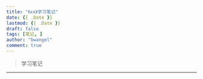 ```yaml
---
title: "《xx》学习笔记"
date: {{ .Date }}
lastmod: {{ .Date }}
draft: false
tags: [笔记, ]
author: "bwangel"
comment: true
---
```


> 学习笔记

<!--more-->
---

